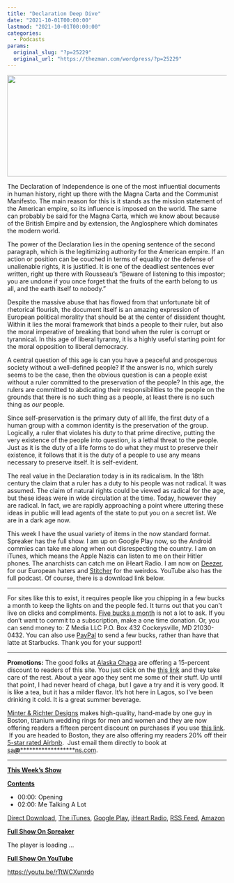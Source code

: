 ```yaml
---
title: "Declaration Deep Dive"
date: "2021-10-01T00:00:00"
lastmod: "2021-10-01T00:00:00"
categories:
  - Podcasts
params:
  original_slug: "?p=25229"
  original_url: "https://thezman.com/wordpress/?p=25229"
---
```


[<img
src="http://thezman.com/wordpress/wp-content/uploads/2018/01/Power-Hour.png"
decoding="async" width="600" height="233" />](http://thezman.com/wordpress/wp-content/uploads/2018/01/Power-Hour.png)

The Declaration of Independence is one of the most influential documents
in human history, right up there with the Magna Carta and the Communist
Manifesto. The main reason for this is it stands as the mission
statement of the American empire, so its influence is imposed on the
world. The same can probably be said for the Magna Carta, which we know
about because of the British Empire and by extension, the Anglosphere
which dominates the modern world.

The power of the Declaration lies in the opening sentence of the second
paragraph, which is the legitimizing authority for the American empire.
If an action or position can be couched in terms of equality or the
defense of unalienable rights, it is justified. It is one of the
deadliest sentences ever written, right up there with Rousseau’s “Beware
of listening to this impostor; you are undone if you once forget that
the fruits of the earth belong to us all, and the earth itself to
nobody.”

Despite the massive abuse that has flowed from that unfortunate bit of
rhetorical flourish, the document itself is an amazing expression of
European political morality that should be at the center of dissident
thought. Within it lies the moral framework that binds a people to their
ruler, but also the moral imperative of breaking that bond when the
ruler is corrupt or tyrannical. In this age of liberal tyranny, it is a
highly useful starting point for the moral opposition to liberal
democracy.

A central question of this age is can you have a peaceful and prosperous
society without a well-defined people? If the answer is no, which surely
seems to be the case, then the obvious question is can a people exist
without a ruler committed to the preservation of the people? In this
age, the rulers are committed to abdicating their responsibilities to
the people on the grounds that there is no such thing as a people, at
least there is no such thing as *our* people.

Since self-preservation is the primary duty of all life, the first duty
of a human group with a common identity is the preservation of the
group. Logically, a ruler that violates his duty to that prime
directive, putting the very existence of the people into question, is a
lethal threat to the people. Just as it is the duty of a life forms to
do what they must to preserve their existence, it follows that it is the
duty of a people to use any means necessary to preserve itself. It is
self-evident.

The real value in the Declaration today is in its radicalism. In the
18th century the claim that a ruler has a duty to his people was not
radical. It was assumed. The claim of natural rights could be viewed as
radical for the age, but these ideas were in wide circulation at the
time. Today, however they are radical. In fact, we are rapidly
approaching a point where uttering these ideas in public will lead
agents of the state to put you on a secret list. We are in a dark age
now.

This week I have the usual variety of items in the now standard format.
Spreaker has the full show. I am up on Google Play now, so the Android
commies can take me along when out disrespecting the country. I am on
iTunes, which means the Apple Nazis can listen to me on their Hitler
phones. The anarchists can catch me on iHeart Radio. I am now on
<a href="https://www.deezer.com/show/623032" rel="noopener noreferrer"
target="_blank">Deezer</a>, for our European haters and <a
href="https://www.stitcher.com/podcast/the-z-blog-power-hour?refid=stpr"
rel="noopener noreferrer" target="_blank">Stitcher</a> for the weirdos.
YouTube also has the full podcast. Of course, there is a download link
below.

------------------------------------------------------------------------

For sites like this to exist, it requires people like you chipping in a
few bucks a month to keep the lights on and the people fed. It turns out
that you can’t live on clicks and compliments.
<a href="https://www.subscribestar.com/the-z-blog"
rel="noopener noreferrer" target="_blank">Five bucks a month</a> is not
a lot to ask. If you don’t want to commit to a subscription, make a one
time donation. Or, you can send money to: Z Media LLC P.O. Box 432
Cockeysville, MD 21030-0432. You can also use <a
href="https://www.paypal.com/cgi-bin/webscr?cmd=_s-xclick&amp;hosted_button_id=UDAS2Q8JYA6CN&amp;source=url"
rel="noopener noreferrer" target="_blank">PayPal</a> to send a few
bucks, rather than have that latte at Starbucks. Thank you for your
support!

------------------------------------------------------------------------

**Promotions:** The good folks at
<a href="https://alaskachaga.us/" rel="noopener noreferrer"
target="_blank">Alaska Chaga</a> are offering a 15-percent discount to
readers of this site. You just click on the
<a href="https://alaskachaga.us/discount/ZMAN" rel="noopener noreferrer"
target="_blank">this link</a> and they take care of the rest. About a
year ago they sent me some of their stuff. Up until that point, I had
never heard of chaga, but I gave a try and it is very good. It is like a
tea, but it has a milder flavor. It’s hot here in Lagos, so I’ve been
drinking it cold. It is a great summer beverage.

<a href="https://www.minterandrichterdesigns.com/"
rel="noreferrer nofollow noopener" target="_blank">Minter &amp; Richter
Designs</a> makes high-quality, hand-made by one guy in Boston, titanium
wedding rings for men and women and they are now offering readers a
fifteen percent discount on purchases if you use
<a href="https://www.minterandrichterdesigns.com/discount/ZMAN"
rel="noreferrer nofollow noopener" target="_blank">this link</a>. 
 <span class="highlight"><span class="colour"><span class="font"><span class="size">If
you are headed to Boston, they are also offering my readers 20% off
their <a
href="https://www.airbnb.com/users/7988017/listings?user_id=7988017&amp;s=3"
rel="noopener noreferrer" target="_blank">5-star rated Airbnb</a>.  Just
email them directly to book at
<a href="mailto:sa***@*********************ns.com"
data-original-string="dC8R8ou9C367H0IQilrzYw==cb7ZOJvoNo0ww+Yn7oXRH/XYsLsnYVSEC5jwmF89hrFZ38X88AnPpzfb1SDg90JhU6g"><span
class="apbct-email-encoder"
data-original-string="McoXC+ZhRs7kiTBRo47tOw==cb7yDq6hyMzE71fzU8caHevCEW3xJAfiOdh8TqpKpaTwbUeBWCg2MmD/zmrtrIAsx72"
title="This contact has been encoded by Anti-Spam by CleanTalk. Click to decode. To finish the decoding make sure that JavaScript is enabled in your browser.">sa<span
class="apbct-blur">***</span>@<span
class="apbct-blur">*********************</span>ns.com</span></a>.</span></span></span></span>

------------------------------------------------------------------------

**<u>This Week’s Show</u>**

**<u>Contents</u>**

-   00:00: Opening
-   02:00: Me Talking A Lot

<a href="https://api.spreaker.com/v2/episodes/46768328/download.mp3"
rel="noopener" target="_blank">Direct Download</a>, <a
href="https://itunes.apple.com/us/podcast/the-z-blog-power-hour/id1262799640?mt=2"
rel="noopener noreferrer" target="_blank">The iTunes</a>, <a
href="https://podcasts.google.com/?feed=aHR0cHM6Ly93d3cuc3ByZWFrZXIuY29tL3Nob3cvMjU4OTY1Ny9lcGlzb2Rlcy9mZWVk"
rel="noopener noreferrer" target="_blank">Google Play</a>, <a href="https://www.iheart.com/podcast/the-z-blog-power-hour-29246491/"
rel="noopener noreferrer" target="_blank">iHeart Radio,</a>
<a href="https://www.spreaker.com/show/2589657/episodes/feed"
rel="noopener noreferrer" target="_blank">RSS Feed</a>, <a
href="https://music.amazon.com/podcasts/0d8bc343-742c-40fe-95c8-616ccf4cf1fa/The-Z-Blog-Power-Hour"
rel="noopener noreferrer" target="_blank">Amazon</a>

**<u>Full Show On Spreaker</u>**

The player is loading ...

<span class="widget_spinner dark"></span>

**<u>Full Show On YouTube</u>**

https://youtu.be/rTtWCXunrdo
